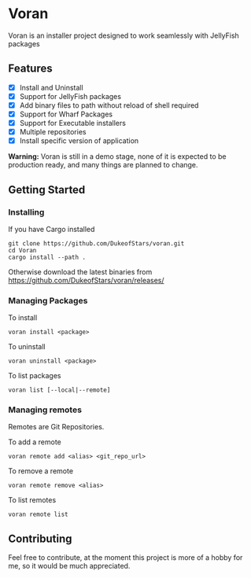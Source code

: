 # Voran
Voran is an installer project designed to work seamlessly with JellyFish packages

## Features
 - [x] Install and Uninstall
 - [x] Support for JellyFish packages
 - [x] Add binary files to path without reload of shell required
 - [x] Support for Wharf Packages
 - [x] Support for Executable installers
 - [x] Multiple repositories
 - [x] Install specific version of application

**Warning:** Voran is still in a demo stage, none of it is expected to be production ready, and many things are planned to change.

## Getting Started

### Installing
If you have Cargo installed
```
git clone https://github.com/DukeofStars/voran.git
cd Voran
cargo install --path .
```
Otherwise download the latest binaries from https://github.com/DukeofStars/voran/releases/

### Managing Packages
To install

`voran install <package>`

To uninstall

`voran uninstall <package>`

To list packages

`voran list [--local|--remote]`

### Managing remotes
Remotes are Git Repositories.

To add a remote

`voran remote add <alias> <git_repo_url>`

To remove a remote

`voran remote remove <alias>`

To list remotes

`voran remote list`

## Contributing
Feel free to contribute, at the moment this project is more of a hobby for me, so it would be much appreciated.